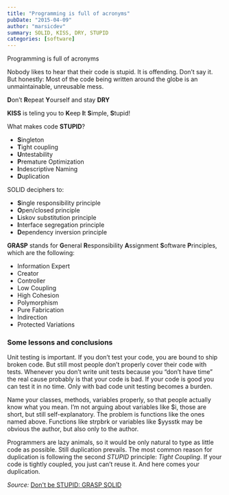 ```yaml
---
title: "Programming is full of acronyms"
pubDate: "2015-04-09"
author: "marsicdev"
summary: SOLID, KISS, DRY, STUPID
categories: [software]
---
```


Programming is full of acronyms

Nobody likes to hear that their code is stupid. It is offending. Don’t say it. But honestly: Most of the code being written around the globe is an unmaintainable, unreusable mess.

**D**on’t **R**epeat **Y**ourself and stay **DRY**

**KISS** is teling you to **K**eep **I**t **S**imple, **S**tupid!

What makes code **STUPID**?

-   **S**ingleton
-   **T**ight coupling
-   **U**ntestability
-   **P**remature Optimization
-   **I**ndescriptive Naming
-   **D**uplication

SOLID deciphers to:

-   **S**ingle responsibility principle
-   **O**pen/closed principle
-   **L**iskov substitution principle
-   **I**nterface segregation principle
-   **D**ependency inversion principle

**GRASP** stands for **G**eneral **R**esponsibility **A**ssignment **S**oftware **P**rinciples, which are the following:

-   Information Expert
-   Creator
-   Controller
-   Low Coupling
-   High Cohesion
-   Polymorphism
-   Pure Fabrication
-   Indirection
-   Protected Variations

### Some lessons and conclusions

Unit testing is important. If you don’t test your code, you are bound to ship broken code. But still most people don’t properly cover their code with tests.
Whenever you don’t write unit tests because you “don’t have time” the real cause probably is that your code is bad. If your code is good you can test it in no time. Only with bad code unit testing becomes a burden.

Name your classes, methods, variables properly, so that people actually know what you mean. I’m not arguing about variables like $i, those are short, but still self-explanatory. The problem is functions like the ones named above. Functions like strpbrk or variables like $yysstk may be obvious the author, but also only to the author.

Programmers are lazy animals, so it would be only natural to type as little code as possible. Still duplication prevails. The most common reason for duplication is following the second _STUPID_ principle: _Tight Coupling_. If your code is tightly coupled, you just can’t reuse it. And here comes your duplication.

_Source:_ [Don't be STUPID: GRASP SOLID](http://nikic.github.io/2011/12/27/Dont-be-STUPID-GRASP-SOLID.html)

